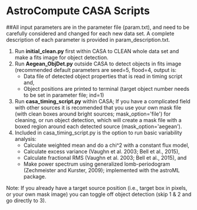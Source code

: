 # AstroCompute CASA Scripts
##All input parameters are in the parameter file (param.txt), and need to be carefully considered and changed for each new data set. A complete description of each parameter is provided in param_description.txt.

1. Run **initial_clean.py** first within CASA to CLEAN whole data set and make a fits image for object detection.
2. Run **Aegean_ObjDet.py** outside CASA to detect objects in fits image (recommended default parameters are seed=5, flood=4, output is:
   * Data file of detected object properties that is read in timing script and,
   * Object positions are printed to terminal (target object number needs to be set in parameter file; ind=1)
3. Run **casa_timing_script.py** within CASA; If you have a complicated field with other sources it is recomended that you use your own mask file (with clean boxes around bright sources; mask_option='file') for cleaning, or run object detection, which will create a mask file with a boxed region around each detected source (mask_option='aegean').
4. Included in casa_timing_script.py is the option to run basic variability analysis:
    * Calculate weighted mean and do a chi^2 with a constant flux model,
    * Calculate excess variance (Vaughn et al. 2003; Bell et al., 2015),
    * Calculate fractional RMS (Vaughn et al. 2003; Bell et al., 2015), and
    * Make power spectrum using generalized lomb-periodogram (Zechmeister and Kurster, 2009); implemented with
       the astroML package.

Note: If you already have a target source position (i.e., target box in pixels, or your own mask image) you can toggle off object detection (skip 1 & 2 and go directly to 3).
